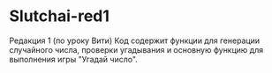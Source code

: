 # Slutchai-red1
Редакция 1 (по уроку Вити) Код содержит функции для генерации случайного числа, проверки угадывания и основную функцию для выполнения игры "Угадай число".
